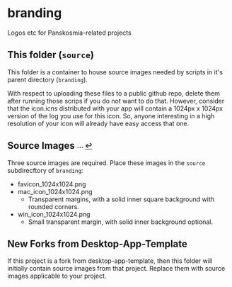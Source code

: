 # branding
Logos etc for Panskosmia-related projects

## This folder (`source`)
This folder is a container to house source images needed by scripts in it's parent directory (`branding`).

With respect to uploading these files to a public github repo, delete them after running those scrips if you do not want to do that. However, consider that the icon.icns distributed with your app will contain a 1024px x 1024px version of the log you use for this icon. So, anyone interesting in a high resolution of your icon will already have easy access that one.

## Source Images <sub><sup>... [↩](#toc)</sup></sub>
Three source images are required. Place these images in the `source` subdirecftory of `branding`:
- favicon_1024x1024.png
- mac_icon_1024x1024.png
  - Transparent margins, with a solid inner square background with rounded corners.
- win_icon_1024x1024.png
  - Small transparent margin, with solid inner background optional.

## New Forks from Desktop-App-Template
If this project is a fork from desktop-app-template, then this folder will initially contain source images from that project. Replace them with source images applicable to your project.